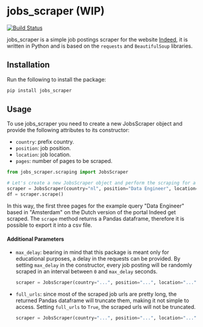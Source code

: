 # jobs_scraper (WIP)

[![Build Status](https://travis-ci.com/vittoriotriassi/jobs_scraper.svg?branch=master)](https://travis-ci.com/vittoriotriassi/jobs_scraper)

jobs_scraper is a simple job postings scraper for the website [Indeed](https://www.indeed.com), it is written in Python and is based on the ```requests``` and ```BeautifulSoup``` libraries.

## Installation

Run the following to install the package:
```python
pip install jobs_scraper
```

## Usage
To use jobs_scraper you need to create a new JobsScraper object and provide the following attributes to its constructor:
- ```country```: prefix country.
- ```position```: job position.
- ```location```: job location.
- ```pages```: number of pages to be scraped.

```python
from jobs_scraper.scraping import JobsScraper

# Let's create a new JobsScraper object and perform the scraping for a given query.
scraper = JobsScraper(country="nl", position="Data Engineer", location="Amsterdam", pages=3)
df = scraper.scrape()
```

In this way, the first three pages for the example query "Data Engineer" based in "Amsterdam" on the Dutch version of the portal Indeed get scraped.
The ```scrape``` method returns a Pandas dataframe, therefore it is possible to export it into a csv file.

#### Additional Parameters
- ```max_delay```: bearing in mind that this package is meant only for educational purposes, a delay in the requests can be provided.
By setting ```max_delay``` in the constructor, every job posting will be randomly scraped in an interval between ```0``` and ```max_delay``` seconds.

  ```python
  scraper = JobsScraper(country="...", position="...", location="...", pages=..., max_delay=5)
  ```
  
- ```full_urls```: since most of the scraped job urls are pretty long, the returned Pandas dataframe will truncate them, making it not simple to access. Setting ```full_urls``` to ```True```, the scraped urls will not be truncated.
  ```python
  scraper = JobsScraper(country="...", position="...", location="...", pages=..., full_urls=True)
  ```
